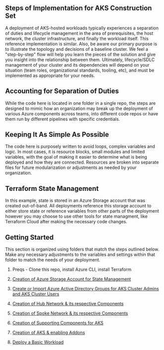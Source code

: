 ## Steps of Implementation for AKS Construction Set
A deployment of AKS-hosted workloads typically experiences a separation of duties and lifecycle management in the area of prerequisites, the host network, the cluster infrastructure, and finally the workload itself. This reference implementation is similar. Also, be aware our primary purpose is to illustrate the topology and decisions of a baseline cluster. We feel a "step-by-step" flow will help you learn the pieces of the solution and give you insight into the relationship between them. Ultimately, lifecycle/SDLC management of your cluster and its dependencies will depend on your situation (team roles, organizational standards, tooling, etc), and must be implemented as appropriate for your needs.

## Accounting for Separation of Duties 
While the code here is located in one folder in a single repo, the steps are designed to mimic how an organization may break up the deployment of various Azure components across teams, into different code repos or have them run by different pipelines with specific credentials. 

## Keeping It As Simple As Possible
The code here is purposely written to avoid loops, complex variables and logic. In most cases, it is resource blocks, small modules and limited variables, with the goal of making it easier to determine what is being deployed and how they are connected. Resources are broken into separate files for future modularization or adjustments as needed by your organization. 

## Terraform State Management
In this example, state is stored in an Azure Storage account that was created out-of-band.  All deployments reference this storage account to either store state or reference variables from other parts of the deployment however you may choose to use other tools for state managment, like Terraform Cloud after making the necessary code changes.

## Getting Started 
This section is organized using folders that match the steps outlined below. Make any necessary adjustments to the variables and settings within that folder to match the needs of your deployment. 

1. Preqs - Clone this repo, install Azure CLI, install Terraform

2. [Creation of Azure Storage Account for State Management](./02-state-storage.md)

3. [Create or Import Azure Active Directory Groups for AKS Cluster Admins and AKS Cluster Users](./03-aad.md)

4. [Creation of Hub Network & its respective Components](./04-network-hub.md)
 
5. [Creation of Spoke Network & its respective Components](./05-network-lz.md)

6. [Creation of Supporting Components for AKS](./06-aks-supporting.md)

7. [Creation of AKS & enabling Addons](./07-aks-cluster.md)

8. [Deploy a Basic Workload](./08-workload.md)


